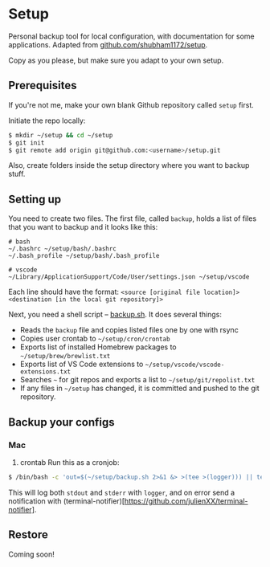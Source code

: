# Setup
Personal backup tool for local configuration, with documentation for some applications. Adapted from [github.com/shubham1172/setup](https://github.com/shubham1172/setup).

Copy as you please, but make sure you adapt to your own setup.

## Prerequisites
If you're not me, make your own blank Github repository called `setup` first.

Initiate the repo locally:
```sh
$ mkdir ~/setup && cd ~/setup
$ git init
$ git remote add origin git@github.com:<username>/setup.git
```
Also, create folders inside the setup directory where you want to backup stuff.

## Setting up
You need to create two files. The first file, called `backup`, holds a list of files that you want to backup and it looks like this:
```
# bash
~/.bashrc ~/setup/bash/.bashrc
~/.bash_profile ~/setup/bash/.bash_profile

# vscode
~/Library/ApplicationSupport/Code/User/settings.json ~/setup/vscode
```
Each line should have the format: `<source [original file location]> <destination [in the local git repository]>`

Next, you need a shell script – [backup.sh](backup.sh). It does several things:
- Reads the `backup` file and copies listed files one by one with rsync
- Copies user crontab to `~/setup/cron/crontab`
- Exports list of installed Homebrew packages to `~/setup/brew/brewlist.txt`
- Exports list of VS Code extensions to `~/setup/vscode/vscode-extensions.txt`
- Searches `~` for git repos and exports a list to `~/setup/git/repolist.txt`
- If any files in `~/setup` has changed, it is committed and pushed to the git repository.

## Backup your configs
### Mac
1. crontab
Run this as a cronjob:
```sh
$ /bin/bash -c 'out=$(~/setup/backup.sh 2>&1 &> >(tee >(logger))) || terminal-notifier -title "Config backup" -message "$out"' > /dev/null
```
This will log both `stdout` and `stderr` with `logger`, and on error send a notification with (terminal-notifier)[https://github.com/julienXX/terminal-notifier]. 

## Restore
Coming soon!
